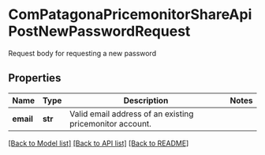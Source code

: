 # ComPatagonaPricemonitorShareApiPostNewPasswordRequest

Request body for requesting a new password
## Properties
Name | Type | Description | Notes
------------ | ------------- | ------------- | -------------
**email** | **str** | Valid email address of an existing pricemonitor account. | 

[[Back to Model list]](../README.md#documentation-for-models) [[Back to API list]](../README.md#documentation-for-api-endpoints) [[Back to README]](../README.md)



